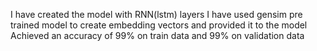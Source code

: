 I have created the model with RNN(lstm) layers
I have used gensim pre trained model to create embedding vectors and provided it to the model
Achieved an accuracy of 99% on train data and 99% on validation data